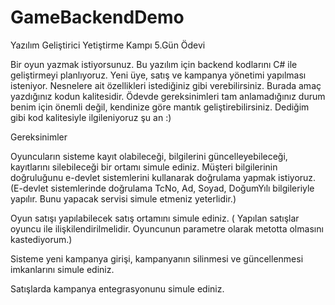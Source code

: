 # GameBackendDemo
Yazılım Geliştirici Yetiştirme Kampı 5.Gün Ödevi

Bir oyun yazmak istiyorsunuz. Bu yazılım için backend kodlarını C# ile geliştirmeyi planlıyoruz. 
Yeni üye, satış ve kampanya yönetimi yapılması isteniyor. 
Nesnelere ait özellikleri istediğiniz gibi verebilirsiniz. Burada amaç yazdığınız kodun kalitesidir. 
Ödevde gereksinimleri tam anlamadığınız durum benim için önemli değil, kendinize göre mantık geliştirebilirsiniz. Dediğim gibi kod kalitesiyle ilgileniyoruz şu an :)


Gereksinimler

Oyuncuların sisteme kayıt olabileceği, bilgilerini güncelleyebileceği, 
kayıtlarını silebileceği bir ortamı simule ediniz.
Müşteri bilgilerinin doğruluğunu e-devlet sistemlerini kullanarak doğrulama yapmak istiyoruz. 
(E-devlet sistemlerinde doğrulama TcNo, Ad, Soyad, DoğumYılı bilgileriyle yapılır. Bunu yapacak servisi simule etmeniz yeterlidir.)

 Oyun satışı yapılabilecek satış ortamını simule ediniz.
( Yapılan satışlar oyuncu ile ilişkilendirilmelidir. Oyuncunun parametre olarak metotta olmasını kastediyorum.)

Sisteme yeni kampanya girişi, kampanyanın silinmesi ve güncellenmesi imkanlarını simule ediniz.

Satışlarda kampanya entegrasyonunu simule ediniz.
